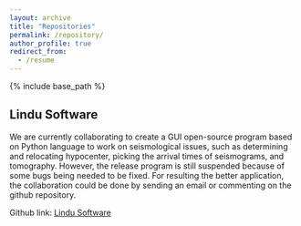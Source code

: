 ```yaml
---
layout: archive
title: "Repositories"
permalink: /repository/
author_profile: true
redirect_from:
  - /resume
---
```


{% include base_path %}

Lindu Software
------
We are currently collaborating to create a GUI open-source program based on Python language to work on seismological issues, such as determining and relocating hypocenter, picking the arrival times of seismograms, and tomography. However, the release program is still suspended because of some bugs being needed to be fixed. For resulting the better application, the collaboration could be done by sending an email or commenting on the github repository.

Github link: [Lindu Software](https://github.com/yudhastyawan/Lindu-Software-Source)